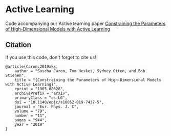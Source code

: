 # Active Learning
Code accompanying our Active learning paper [Constraining the Parameters of High-Dimensional Models with Active Learning](https://link.springer.com/article/10.1140%2Fepjc%2Fs10052-019-7437-5)

## Citation
If you use this code, don't forget to cite us!

    @article{Caron:2019xkx,
        author = "Sascha Caron, Tom Heskes, Sydney Otten, and Bob Stienen",
        title = "{Constraining the Parameters of High-Dimensional Models with Active Learning}",
        eprint = "1905.08628",
        archivePrefix = "arXiv",
        primaryClass = "cs.LG",
        doi = "10.1140/epjc/s10052-019-7437-5",
        journal = "Eur. Phys. J. C",
        volume = "79",
        number = "11",
        pages = "944",
        year = "2019"
    }
